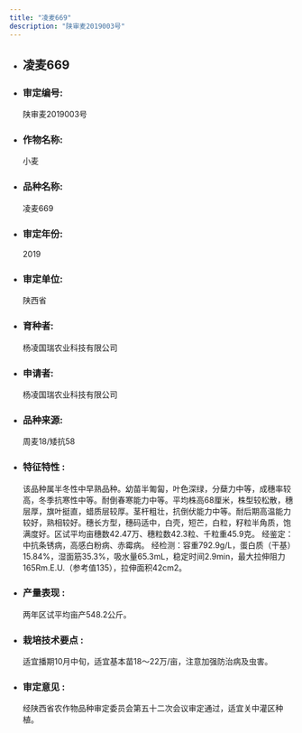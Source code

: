 ```yaml
---
title: "凌麦669"
description: "陕审麦2019003号"
---
```

* ## 凌麦669
* ###  审定编号:  
   陕审麦2019003号

*  ### 作物名称:  
   小麦

*   ###  品种名称: 
    凌麦669

*   ### 审定年份: 
    2019

*   ### 审定单位:  
    陕西省

*   ### 育种者:  
    杨凌国瑞农业科技有限公司

*   ### 申请者:  
    杨凌国瑞农业科技有限公司

*   ### 品种来源:  
    周麦18/矮抗58

*   ### 特征特性 : 
    该品种属半冬性中早熟品种。幼苗半匍匐，叶色深绿，分蘖力中等，成穗率较高，冬季抗寒性中等。耐倒春寒能力中等。平均株高68厘米，株型较松散，穗层厚，旗叶挺直，蜡质层较厚。茎杆粗壮，抗倒伏能力中等。耐后期高温能力较好，熟相较好。穗长方型，穗码适中，白壳，短芒，白粒，籽粒半角质，饱满度好。区试平均亩穗数42.47万、穗粒数42.3粒、千粒重45.9克。
经鉴定：中抗条锈病，高感白粉病、赤霉病。
经检测：容重792.9g/L，蛋白质（干基）15.84%，湿面筋35.3%，吸水量65.3mL，稳定时间2.9min，最大拉伸阻力165Rm.E.U.（参考值135），拉伸面积42cm2。

*   ### 产量表现 : 
    两年区试平均亩产548.2公斤。

*   ### 栽培技术要点 : 
    适宜播期10月中旬，适宜基本苗18～22万/亩，注意加强防治病及虫害。

*   ### 审定意见 : 
    经陕西省农作物品种审定委员会第五十二次会议审定通过，适宜关中灌区种植。
